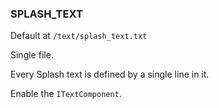 ### SPLASH_TEXT


Default at `/text/splash_text.txt`

Single file.

Every Splash text is defined by a single line in it.

Enable the `ITextComponent`.